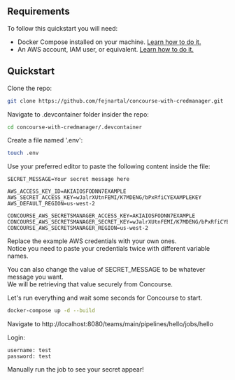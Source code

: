 ## Requirements
To follow this quickstart you will need:
- Docker Compose installed on your machine. [Learn how to do it.](https://docs.docker.com/compose/install/)
- An AWS account, IAM user, or equivalent. [Learn how to do it.](https://docs.aws.amazon.com/polly/latest/dg/setting-up.html)

## Quickstart

Clone the repo:
```bash
git clone https://github.com/fejnartal/concourse-with-credmanager.git
```
Navigate to .devcontainer folder insider the repo:
```bash
cd concourse-with-credmanager/.devcontainer
```
Create a file named '.env':
```bash
touch .env
```
Use your preferred editor to paste the following content inside the file:
```
SECRET_MESSAGE=Your secret message here

AWS_ACCESS_KEY_ID=AKIAIOSFODNN7EXAMPLE
AWS_SECRET_ACCESS_KEY=wJalrXUtnFEMI/K7MDENG/bPxRfiCYEXAMPLEKEY
AWS_DEFAULT_REGION=us-west-2

CONCOURSE_AWS_SECRETSMANAGER_ACCESS_KEY=AKIAIOSFODNN7EXAMPLE
CONCOURSE_AWS_SECRETSMANAGER_SECRET_KEY=wJalrXUtnFEMI/K7MDENG/bPxRfiCYEXAMPLEKEY
CONCOURSE_AWS_SECRETSMANAGER_REGION=us-west-2
```
Replace the example AWS credentials with your own ones.<br/>
Notice you need to paste your credentials twice with different variable names.

You can also change the value of SECRET_MESSAGE to be whatever message you want.<br/>
We will be retrieving that value securely from Concourse.

Let's run everything and wait some seconds for Concourse to start.<br/>
```bash
docker-compose up -d --build
```
Navigate to http://localhost:8080/teams/main/pipelines/hello/jobs/hello

Login:
```
username: test
password: test
```
Manually run the job to see your secret appear! 
